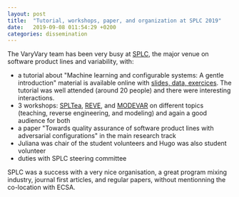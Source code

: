 ```yaml
---
layout: post
title:  "Tutorial, workshops, paper, and organization at SPLC 2019"
date:   2019-09-08 011:54:29 +0200
categories: dissemination 
---
```


The VaryVary team has been very busy at [SPLC](https://splc2019.net/), the major venue on software product lines and variability, with:
 * a tutorial about "Machine learning and configurable systems: A gentle introduction" material is available online with [slides, data, exercices](https://github.com/VaryVary/ML-configurable-SPLCTutorial). The tutorial was well attended (around 20 people) and there were interesting interactions.
 * 3 workshops: [SPLTea](http://spltea.irisa.fr/), [REVE](http://reveworkshop.github.io), and [MODEVAR](https://modevar.github.io/program/) on different topics (teaching, reverse engineering, and modeling) and again a good audience for both 
 * a paper "Towards quality assurance of software product lines with adversarial configurations" in the main research track 
 * Juliana was chair of the student volunteers and Hugo was also student volunteer 
 * duties with SPLC steering committee

SPLC was a success with a very nice organisation, a great program mixing industry, journal first articles, and regular papers, without mentionning the co-location with ECSA.
